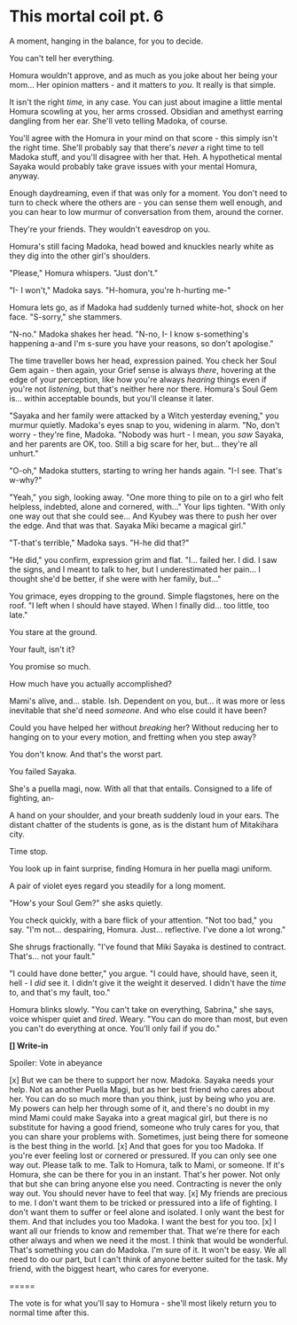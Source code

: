 # This mortal coil pt. 6

A moment, hanging in the balance, for you to decide.

You can't tell her everything.

Homura wouldn't approve, and as much as you joke about her being your mom... Her opinion matters - and it matters to *you*. It really is that simple.

It isn't the right *time,* in any case. You can just about imagine a little mental Homura scowling at you, her arms crossed. Obsidian and amethyst earring dangling from her ear. She'll veto telling Madoka, of course.

You'll agree with the Homura in your mind on that score - this simply isn't the right time. She'll probably say that there's *never* a right time to tell Madoka stuff, and you'll disagree with her that. Heh. A hypothetical mental Sayaka would probably take grave issues with your mental Homura, anyway.

Enough daydreaming, even if that was only for a moment. You don't need to turn to check where the others are - you can sense them well enough, and you can hear to low murmur of conversation from them, around the corner.

They're your friends. They wouldn't eavesdrop on you.

Homura's still facing Madoka, head bowed and knuckles nearly white as they dig into the other girl's shoulders.

"Please," Homura whispers. "Just don't."

"I- I won't," Madoka says. "H-homura, you're h-hurting me-"

Homura lets go, as if Madoka had suddenly turned white-hot, shock on her face. "S-sorry," she stammers.

"N-no." Madoka shakes her head. "N-no, I- I know s-something's happening a-and I'm s-sure you have your reasons, so don't apologise."

The time traveller bows her head, expression pained. You check her Soul Gem again - then again, your Grief sense is always *there*, hovering at the edge of your perception, like how you're always *hearing* things even if you're not *listening*, but that's neither here nor there. Homura's Soul Gem is... within acceptable bounds, but you'll cleanse it later.

"Sayaka and her family were attacked by a Witch yesterday evening," you murmur quietly. Madoka's eyes snap to you, widening in alarm. "No, don't worry - they're fine, Madoka. "Nobody was hurt - I mean, you *saw* Sayaka, and her parents are OK, too. Still a big scare for her, but... they're all unhurt."

"O-oh," Madoka stutters, starting to wring her hands again. "I-I see. That's w-why?"

"Yeah," you sigh, looking away. "One more thing to pile on to a girl who felt helpless, indebted, alone and cornered, with..." Your lips tighten. "With only one way out that she could see... And Kyubey was there to push her over the edge. And that was that. Sayaka Miki became a magical girl."

"T-that's terrible," Madoka says. "H-he did that?"

"He did," you confirm, expression grim and flat. "I... failed her. I did. I saw the signs, and I meant to talk to her, but I underestimated her pain... I thought she'd be better, if she were with her family, but..."

You grimace, eyes dropping to the ground. Simple flagstones, here on the roof. "I left when I should have stayed. When I finally did... too little, too late."

You stare at the ground.

Your fault, isn't it?

You promise so much.

How much have you actually accomplished?

Mami's alive, and... stable. Ish. Dependent on you, but... it was more or less inevitable that she'd need *someone*. And who else could it have been?

Could you have helped her without *breaking* her? Without reducing her to hanging on to your every motion, and fretting when you step away?

You don't know. And that's the worst part.

You failed Sayaka.

She's a puella magi, now. With all that that entails. Consigned to a life of fighting, an-

A hand on your shoulder, and your breath suddenly loud in your ears. The distant chatter of the students is gone, as is the distant hum of Mitakihara city.

Time stop.

You look up in faint surprise, finding Homura in her puella magi uniform.

A pair of violet eyes regard you steadily for a long moment.

"How's your Soul Gem?" she asks quietly.

You check quickly, with a bare flick of your attention. "Not too bad," you say. "I'm not... despairing, Homura. Just... reflective. I've done a lot wrong."

She shrugs fractionally. "I've found that Miki Sayaka is destined to contract. That's... not your fault."

"I could have done better," you argue. "I could have, should have, seen it, hell - I *did* see it. I didn't give it the weight it deserved. I didn't have the *time* to, and that's my fault, too."

Homura blinks slowly. "You can't take on everything, Sabrina," she says, voice whisper quiet and *tired*. Weary. "You can do more than most, but even you can't do everything at once. You'll only fail if you do."

**\[] Write-in**

Spoiler: Vote in abeyance

\[x] But we can be there to support her now. Madoka. Sayaka needs your help. Not as another Puella Magi, but as her best friend who cares about her. You can do so much more than you think, just by being who you are. My powers can help her through some of it, and there's no doubt in my mind Mami could make Sayaka into a great magical girl, but there is no substitute for having a good friend, someone who truly cares for you, that you can share your problems with. Sometimes, just being there for someone is the best thing in the world.
\[x] And that goes for you too Madoka. If you're ever feeling lost or cornered or pressured. If you can only see one way out. Please talk to me. Talk to Homura, talk to Mami, or someone. If it's Homura, she can be there for you in an instant. That's her power. Not only that but she can bring anyone else you need. Contracting is never the only way out. You should never have to feel that way.
\[x] My friends are precious to me. I don't want them to be tricked or pressured into a life of fighting. I don't want them to suffer or feel alone and isolated. I only want the best for them. And that includes you too Madoka. I want the best for you too.
\[x] I want all our friends to know and remember that. That we're there for each other always and when we need it the most. I think that would be wonderful. That's something you can do Madoka. I'm sure of it. It won't be easy. We all need to do our part, but I can't think of anyone better suited for the task. My friend, with the biggest heart, who cares for everyone.

\=====​

The vote is for what you'll say to Homura - she'll most likely return you to normal time after this.
